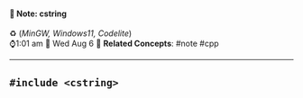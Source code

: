 #### 📝 Note: cstring 
 ♻️ (*MinGW, Windows11, Codelite*)   
 ⌚1:01 am  📆 Wed Aug 6
 🔗 **Related Concepts**: #note #cpp 
___
## `#include <cstring>`

